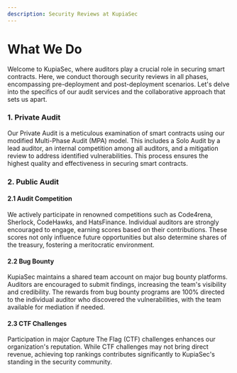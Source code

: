 ```yaml
---
description: Security Reviews at KupiaSec
---
```


# What We Do

Welcome to KupiaSec, where auditors play a crucial role in securing smart contracts. Here, we conduct thorough security reviews in all phases, encompassing pre-deployment and post-deployment scenarios. Let's delve into the specifics of our audit services and the collaborative approach that sets us apart.

### 1. Private Audit

Our Private Audit is a meticulous examination of smart contracts using our modified Multi-Phase Audit (MPA) model. This includes a Solo Audit by a lead auditor, an internal competition among all auditors, and a mitigation review to address identified vulnerabilities. This process ensures the highest quality and effectiveness in securing smart contracts.

### 2. Public Audit

#### 2.1 Audit Competition

We actively participate in renowned competitions such as Code4rena, Sherlock, CodeHawks, and HatsFinance. Individual auditors are strongly encouraged to engage, earning scores based on their contributions. These scores not only influence future opportunities but also determine shares of the treasury, fostering a meritocratic environment.

#### 2.2 Bug Bounty

KupiaSec maintains a shared team account on major bug bounty platforms. Auditors are encouraged to submit findings, increasing the team's visibility and credibility. The rewards from bug bounty programs are 100% directed to the individual auditor who discovered the vulnerabilities, with the team available for mediation if needed.

#### 2.3 CTF Challenges

Participation in major Capture The Flag (CTF) challenges enhances our organization's reputation. While CTF challenges may not bring direct revenue, achieving top rankings contributes significantly to KupiaSec's standing in the security community.

